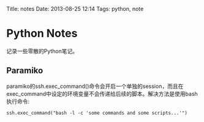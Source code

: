 Title: notes
Date: 2013-08-25 12:14
Tags: python, note

# Python Notes

记录一些零散的Python笔记。

## Paramiko

paramiko的ssh.exec_command()命令会开启一个单独的session，而且在exec_command中设定的环境变量不会传递给后续的脚本。解决方法是使用bash执行命令:

    ssh.exec_command("bash -l -c 'some commands and some scripts...'")
    
